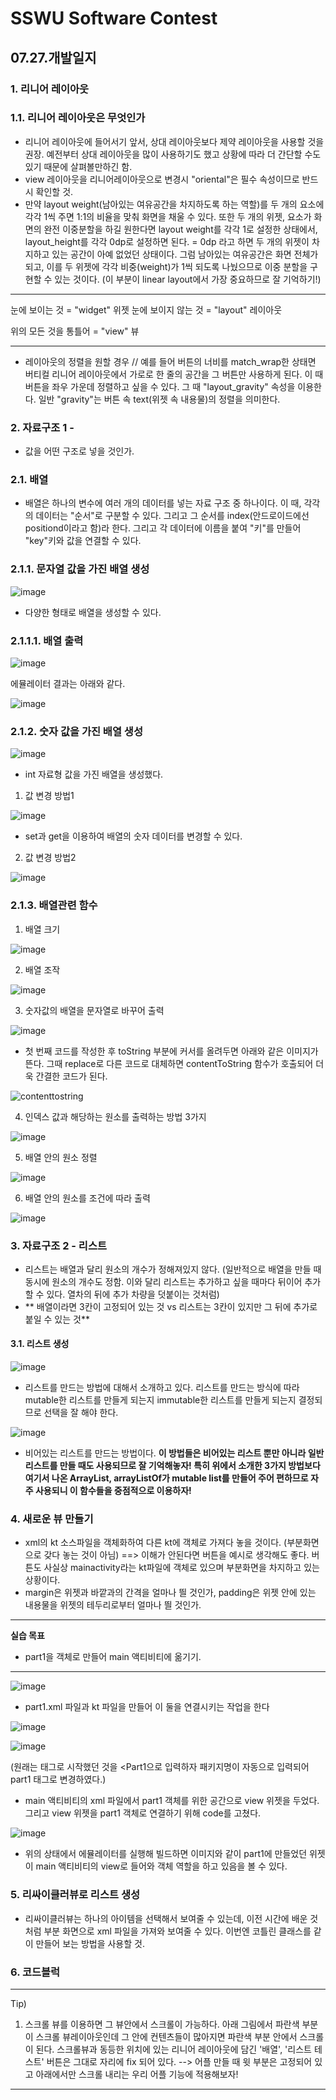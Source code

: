 # SSWU Software Contest
## 07.27.개발일지

### 1. 리니어 레이아웃 

### 1.1. 리니어 레이아웃은 무엇인가 

- 리니어 레이아웃에 들어서기 앞서, 상대 레이아웃보다 제약 레이아웃을 사용할 것을 권장. 예전부터 상대 레이아웃을 많이 사용하기도 했고 상황에 따라 더 간단할 수도 있기 때문에 살펴볼만하긴 함. 
- view 레이아웃을 리니어레이아웃으로 변경시 "oriental"은 필수 속성이므로 반드시 확인할 것. 
- 만약 layout weight(남아있는 여유공간을 차지하도록 하는 역할)를 두 개의 요소에 각각 1씩 주면 1:1의 비율을 맞춰 화면을 채울 수 있다. 또한 두 개의 위젯, 요소가 화면의 완전 이중분할을 하길 원한다면 layout weight를 각각 1로 설정한 상태에서, layout_height를 각각 0dp로 설정하면 된다. = 0dp 라고 하면 두 개의 위젯이 차지하고 있는 공간이 아예 없었던 상태이다. 그럼 남아있는 여유공간은 화면 전체가 되고, 이를 두 위젯에 각각 비중(weight)가 1씩 되도록 나눴으므로 이중 분할을 구현할 수 있는 것이다. (이 부분이 linear layout에서 가장 중요하므로 잘 기억하기!) 

---

눈에 보이는 것 = "widget" 위젯
눈에 보이지 않는 것 = "layout" 레이아웃 

위의 모든 것을 통틀어 = "view" 뷰

---

- 레이아웃의 정렬을 원할 경우 // 예를 들어 버튼의 너비를 match_wrap한 상태면 버티컬 리니어 레이아웃에서 가로로 한 줄의 공간을 그 버튼만 사용하게 된다. 이 때 버튼을 좌우 가운데 정렬하고 싶을 수 있다. 그 때 "layout_gravity" 속성을 이용한다. 일반 "gravity"는 버튼 속 text(위젯 속 내용물)의 정렬을 의미한다. 


### 2. 자료구조 1 -  

- 값을 어떤 구조로 넣을 것인가. 

### 2.1. 배열 

- 배열은 하나의 변수에 여러 개의 데이터를 넣는 자료 구조 중 하나이다. 이 때, 각각의 데이터는 "순서"로 구분할 수 있다. 그리고 그 순서를 index(안드로이드에선 positiond이라고 함)라 한다. 그리고 각 데이터에 이름을 붙여 "키"를 만들어 "key"키와 값을 연결할 수 있다. 

### 2.1.1. 문자열 값을 가진 배열 생성 

![image](https://user-images.githubusercontent.com/65717358/127081956-9b4bfaab-80f3-4d16-adf9-74c76b40f755.png)

- 다양한 형태로 배열을 생성할 수 있다. 

### 2.1.1.1. 배열 출력 

![image](https://user-images.githubusercontent.com/65717358/127082011-f0f66cbf-f915-4c78-9faf-22ddf20516df.png)

에뮬레이터 결과는 아래와 같다. 

![image](https://user-images.githubusercontent.com/65717358/127082054-e4a25a99-b733-4102-a565-fc8f39d31e08.png)


### 2.1.2. 숫자 값을 가진 배열 생성 

![image](https://user-images.githubusercontent.com/65717358/127082785-f0c0fb14-a5e2-4214-a6a9-49e13eb047aa.png)

- int 자료형 값을 가진 배열을 생성했다. 

1) 값 변경 방법1 

![image](https://user-images.githubusercontent.com/65717358/127082840-3e1f9a6f-8b90-4da7-ab0d-d8bbb0d8d97a.png)

- set과 get을 이용하여 배열의 숫자 데이터를 변경할 수 있다. 

2) 값 변경 방법2 

![image](https://user-images.githubusercontent.com/65717358/127085199-c2d8bd9f-9318-4da6-abce-c47e8e1d48bf.png)

### 2.1.3. 배열관련 함수

1) 배열 크기 

![image](https://user-images.githubusercontent.com/65717358/127085249-9a155994-fd14-4f9b-b69d-ae1d27b8d265.png)

2) 배열 조작

![image](https://user-images.githubusercontent.com/65717358/127085273-43a600dc-c187-4f13-a71d-b3c82b8f3f79.png)

3) 숫자값의 배열을 문자열로 바꾸어 출력

![image](https://user-images.githubusercontent.com/65717358/127085364-d1ebc2c1-d54e-46dc-9b84-cbd2df68e603.png)

- 첫 번째 코드를 작성한 후 toString 부분에 커서를 올려두면 아래와 같은 이미지가 뜬다. 그때 replace로 다른 코드로 대체하면 contentToString 함수가 호출되어 더욱 간결한 코드가 된다. 

![contenttostring](https://user-images.githubusercontent.com/65717358/127085451-79bfba81-af1a-456d-981f-62f4b90a5266.png)

4) 인덱스 값과 해당하는 원소를 출력하는 방법 3가지 

![image](https://user-images.githubusercontent.com/65717358/127090299-c6597d4e-c7b5-42b4-a56f-12740ee0902c.png)

5) 배열 안의 원소 정렬 

![image](https://user-images.githubusercontent.com/65717358/127090338-c9defa27-1151-414a-a981-5393726d8c9d.png)

6) 배열 안의 원소를 조건에 따라 출력

![image](https://user-images.githubusercontent.com/65717358/127090391-439f9bea-89a5-44e2-a56a-da4cbccf1144.png)

### 3. 자료구조 2 - 리스트 

- 리스트는 배열과 달리 원소의 개수가 정해져있지 않다. (일반적으로 배열을 만들 때 동시에 원소의 개수도 정함. 이와 달리 리스트는 추가하고 싶을 때마다 뒤이어 추가할 수 있다. 열차의 뒤에 추가 차량을 덧붙이는 것처럼) 
- ** 배열이라면 3칸이 고정되어 있는 것 vs 리스트는 3칸이 있지만 그 뒤에 추가로 붙일 수 있는 것**

#### 3.1. 리스트 생성 

![image](https://user-images.githubusercontent.com/65717358/127098510-4a5d5758-e5e8-4bfb-af52-194a92d08195.png)

- 리스트를 만드는 방법에 대해서 소개하고 있다. 리스트를 만드는 방식에 따라 mutable한 리스트를 만들게 되는지 immutable한 리스트를 만들게 되는지 결정되므로 선택을 잘 해야 한다. 

![image](https://user-images.githubusercontent.com/65717358/127099663-708caa47-133d-4ee2-bf3e-f7fb67524b2a.png)

- 비어있는 리스트를 만드는 방법이다. **이 방법들은 비어있는 리스트 뿐만 아니라 일반 리스트를 만들 때도 사용되므로 잘 기억해놓자! 특히 위에서 소개한 3가지 방법보다 여기서 나온 ArrayList, arrayListOf가 mutable list를 만들어 주어 편하므로 자주 사용되니 이 함수들을 중점적으로 이용하자!** 


### 4. 새로운 뷰 만들기 

- xml의 kt 소스파일을 객체화하여 다른 kt에 객체로 가져다 놓을 것이다. (부분화면으로 갖다 놓는 것이 아님) ==> 이해가 안된다면 버튼을 예시로 생각해도 좋다. 버튼도 사실상 mainactivity라는 kt파일에 객체로 있으며 부분화면을 차지하고 있는 상황이다. 
- margin은 위젯과 바깥과의 간격을 얼마나 띌 것인가, padding은 위젯 안에 있는 내용물을 위젯의 테두리로부터 얼마나 띌 것인가. 

----

**실습 목표**
- part1을 객체로 만들어 main 액티비티에 옮기기.  

----

![image](https://user-images.githubusercontent.com/65717358/127114256-792cf11c-37bc-48de-a82d-8ad20333618f.png)

- part1.xml 파일과 kt 파일을 만들어 이 둘을 연결시키는 작업을 한다


![image](https://user-images.githubusercontent.com/65717358/127114850-6c52c579-9516-4ff5-b83e-8e50bee30e5f.png)

![image](https://user-images.githubusercontent.com/65717358/127114890-69c6ee54-6bb1-4836-b450-60b9105dfa9f.png)

(원래는 <view> 태그로 시작했던 것을 <Part1으로 입력하자 패키지명이 자동으로 입력되어 part1 태그로 변경하였다.)

- main 액티비티의 xml 파일에서 part1 객체를 위한 공간으로 view 위젯을 두었다. 그리고 view 위젯을 part1 객체로 연결하기 위해 code를 고쳤다. 

![image](https://user-images.githubusercontent.com/65717358/127115388-4dc5a6c5-62c8-4c18-bed5-79888dd5247f.png)

- 위의 상태에서 에뮬레이터를 실행해 빌드하면 이미지와 같이 part1에 만들었던 위젯이 main 액티비티의 view로 들어와 객체 역할을 하고 있음을 볼 수 있다. 
                                 
                                 
                                 
                                


### 5. 리싸이클러뷰로 리스트 생성

- 리싸이클러뷰는 하나의 아이템을 선택해서 보여줄 수 있는데, 이전 시간에 배운 것처럼 부분 화면으로 xml 파일을 가져와 보여줄 수 있다. 이번엔 코틀린 클래스를 같이 만들어 보는 방법을 사용할 것.  

### 6. 코드블럭 


----

Tip) 
1. 스크롤 뷰를 이용하면 그 뷰안에서 스크롤이 가능하다. 아래 그림에서 파란색 부분이 스크롤 뷰레이아웃인데 그 안에 컨텐츠들이 많아지면 파란색 부분 안에서 스크롤이 된다. 스크롤뷰과 동등한 위치에 있는 리니어 레이아웃에 담긴 '배열', '리스트 테스트' 버튼은 그대로 자리에 fix 되어 있다. --> 어플 만들 때 윗 부분은 고정되어 있고 아래에서만 스크롤 내리는 우리 어플 기능에 적용해보자! 


----



